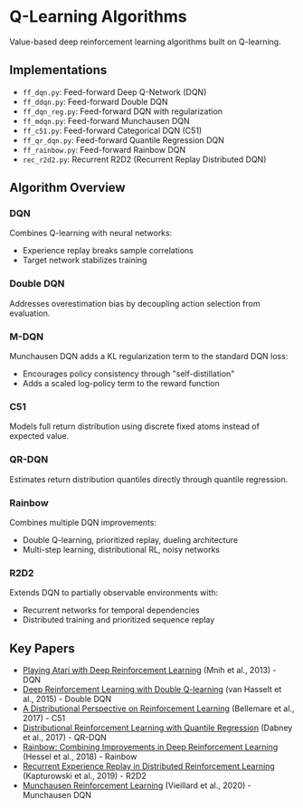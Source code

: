 # Q-Learning Algorithms

Value-based deep reinforcement learning algorithms built on Q-learning.

## Implementations

- `ff_dqn.py`: Feed-forward Deep Q-Network (DQN)
- `ff_ddqn.py`: Feed-forward Double DQN
- `ff_dqn_reg.py`: Feed-forward DQN with regularization
- `ff_mdqn.py`: Feed-forward Munchausen DQN
- `ff_c51.py`: Feed-forward Categorical DQN (C51)
- `ff_qr_dqn.py`: Feed-forward Quantile Regression DQN
- `ff_rainbow.py`: Feed-forward Rainbow DQN
- `rec_r2d2.py`: Recurrent R2D2 (Recurrent Replay Distributed DQN)

## Algorithm Overview

### DQN

Combines Q-learning with neural networks:

- Experience replay breaks sample correlations
- Target network stabilizes training

### Double DQN

Addresses overestimation bias by decoupling action selection from evaluation.

### M-DQN

Munchausen DQN adds a KL regularization term to the standard DQN loss:

- Encourages policy consistency through "self-distillation"
- Adds a scaled log-policy term to the reward function

### C51

Models full return distribution using discrete fixed atoms instead of expected value.

### QR-DQN

Estimates return distribution quantiles directly through quantile regression.

### Rainbow

Combines multiple DQN improvements:

- Double Q-learning, prioritized replay, dueling architecture
- Multi-step learning, distributional RL, noisy networks

### R2D2

Extends DQN to partially observable environments with:

- Recurrent networks for temporal dependencies
- Distributed training and prioritized sequence replay

## Key Papers

- [Playing Atari with Deep Reinforcement Learning](https://arxiv.org/abs/1312.5602) (Mnih et al., 2013) - DQN
- [Deep Reinforcement Learning with Double Q-learning](https://arxiv.org/abs/1509.06461) (van Hasselt et al., 2015) - Double DQN
- [A Distributional Perspective on Reinforcement Learning](https://arxiv.org/abs/1707.06887) (Bellemare et al., 2017) - C51
- [Distributional Reinforcement Learning with Quantile Regression](https://arxiv.org/abs/1710.10044) (Dabney et al., 2017) - QR-DQN
- [Rainbow: Combining Improvements in Deep Reinforcement Learning](https://arxiv.org/abs/1710.02298) (Hessel et al., 2018) - Rainbow
- [Recurrent Experience Replay in Distributed Reinforcement Learning](https://openreview.net/forum?id=r1lyTjAqYX) (Kapturowski et al., 2019) - R2D2
- [Munchausen Reinforcement Learning](https://arxiv.org/abs/2007.14430) (Vieillard et al., 2020) - Munchausen DQN
